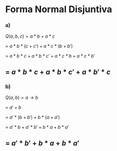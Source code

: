 # Forma Normal Disjuntiva
### a)
$Q(a, b, c) = a * b+a * c$

$= \ a * b * (c + c') + a * c * (b + b')$

$= \ a * b * c + a * b * c' + a * c * b + a * c * b'$

$= \ a * b * c + a * b * c' + a * b' * c$
---
### b)
$Q(a, b) = a \to b$

$= \ a'+b$

$= \ a' * (b+b') + b * (a+a')$

$= \ a' * b + a' * b' + b * a + b * a'$

$= \ a' * b' + b * a + b * a'$
---